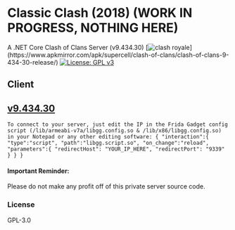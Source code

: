 # Classic Clash (2018) (WORK IN PROGRESS, NOTHING HERE)
A .NET Core Clash of Clans Server (v9.434.30)
[![clash royale](https://img.shields.io/badge/Clash%20of%20Clans-9.434.30-brightred.svg?style=flat")](https://www.apkmirror.com/apk/supercell/clash-of-clans/clash-of-clans-9-434-30-release/)
[![License: GPL v3](https://img.shields.io/badge/License-GPLv3-blue.svg)](https://www.gnu.org/licenses/gpl-3.0)

## Client
[v9.434.30](https://mega.nz/file/NjdESBoT#JPzyw-CT-7Rzv-gICKQha_o-2281fc49-Il8SVhRU8Y)
-
`To connect to your server, just edit the IP in the Frida Gadget config script (/lib/armeabi-v7a/libgg.config.so & /lib/x86/libgg.config.so) in your Notepad or any other editing software:
{
   "interaction":{
      "type":"script",
      "path":"libgg.script.so",
      "on_change":"reload",
      "parameters":{
         "redirectHost": "YOUR_IP_HERE",
		 "redirectPort": "9339"
      }
   }
}`

#### Important Reminder:
Please do not make any profit off of this private server source code.

### License
GPL-3.0
